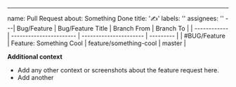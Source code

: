 ---
name: Pull Request
about: Something Done
title: '✍️'
labels: ''
assignees: ''
---| Bug/Feature  | Bug/Feature Title       | Branch From            | Branch To |
| ------------ | ----------------------- | ---------------------- | --------- |
| #BUG/Feature | Feature: Something Cool | feature/something-cool | master    |

**Additional context**

- Add any other context or screenshots about the feature request here.
- Add another
